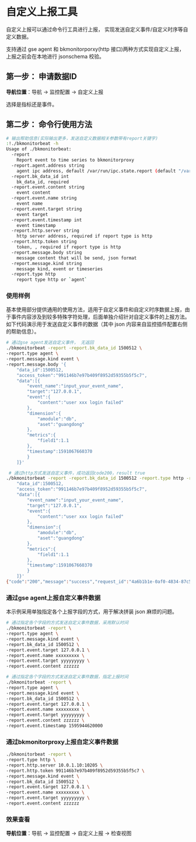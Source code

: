 # 自定义上报工具

自定义上报可以通过命令行工具进行上报， 实现发送自定义事件/自定义时序等自定义数据。

支持通过 gse agent 和 bkmonitorporxy(http 接口)两种方式实现自定义上报， 上报之前会在本地进行 jsonschema 校验。

## 第一步： 申请数据ID 

**导航位置**：导航  →  监控配置  →  自定义上报

选择是指标还是事件。

## 第二步： 命令行使用方法

```bash
# 输出帮助信息(实际输出更多，发送自定义数据相关参数带有report关键字)
:!./bkmonitorbeat -h
Usage of ./bkmonitorbeat:
  -report
    Report event to time series to bkmonitorproxy
  -report.agent.address string
    agent ipc address, default /var/run/ipc.state.report (default "/var/run/ipc.state.report")
  -report.bk_data_id int
    bk_data_id, required
  -report.event.content string
    event content
  -report.event.name string
    event name
  -report.event.target string
    event target
  -report.event.timestamp int
    event timestamp
  -report.http.server string
    http server address, required if report type is http
  -report.http.token string
    token, , required if report type is http
  -report.message.body string
    message content that will be send, json format
  -report.message.kind string
    message kind, event or timeseries
  -report.type http
    report type http or `agent`
```

### 使用样例

基本使用部分提供通用的使用方法，适用于自定义事件和自定义时序数据上报，由于事件内容涉及到较多特殊字符处理，后面单独介绍针对自定义事件的上报方法。
如下代码演示用于发送自定义事件的数据（其中 json 内容来自监控插件配置右侧的帮助信息）。

```bash
# 通过gse agent发送自定义事件， 无返回
./bkmonitorbeat -report -report.bk_data_id 1500512 \
-report.type agent \
-report.message.kind event \
-report.message.body '{
    "data_id":1500512,
    "access_token":"991146b7e97b409f8952d59355b5f5c7",
    "data":[{
        "event_name":"input_your_event_name",
        "target":"127.0.0.1",
        "event":{
            "content":"user xxx login failed"
        },
        "dimension":{
            "amodule":"db",
            "aset":"guangdong"
        },
        "metrics":{
            "field1":1.1
        },
        "timestamp":1591067660370
        }
    ]}'

 # 通过http方式发送自定义事件，成功返回code200，result true
./bkmonitorbeat -report -report.bk_data_id 1500512 -report.type http -report.http.server 10.0.1.36:10205 -report.message.kind event -report.message.body '{
    "data_id":1500512,
    "access_token":"991146b7e97b409f8952d59355b5f5c7",
    "data":[{
        "event_name":"input_your_event_name",
        "target":"127.0.0.1",
        "event":{
            "content":"user xxx login failed"
        },
        "dimension":{
            "amodule":"db",
            "aset":"guangdong"
        },
        "metrics":{
            "field1":1.1
        },
        "timestamp":1591067660370
        }
    ]}'
{"code":"200","message":"success","request_id":"4a6b1b1e-0af0-4834-87c5-6443662df7d3","result":"true"}
```

### 通过gse agent上报自定义事件数据

本示例采用单独指定各个上报字段的方式，用于解决拼装 json 麻烦的问题。

```bash
# 通过指定各个字段的方式发送自定义事件数据，采用默认时间
./bkmonitorbeat -report \
-report.type agent \
-report.message.kind event \
-report.bk_data_id 1500512 \
-report.event.target 127.0.0.1 \
-report.event.name xxxxxxxxx \
-report.event.target yyyyyyyyy \
-report.event.content zzzzzz
```

```bash
# 通过指定各个字段的方式发送自定义事件数据，指定上报时间
./bkmonitorbeat -report \
-report.type agent \
-report.message.kind event \
-report.bk_data_id 1500512 \
-report.event.target 127.0.0.1 \
-report.event.name xxxxxxxxx \
-report.event.target yyyyyyyyy \
-report.event.content zzzzzz \
-report.event.timestamp 1595944620000
```

### 通过bkmonitorproxy上报自定义事件数据

```bash
./bkmonitorbeat -report \
-report.type http \
-report.http.server 10.0.1.10:10205 \
-report.http.token 991146b7e97b409f8952d59355b5f5c7 \
-report.message.kind event \
-report.bk_data_id 1500512 \
-report.event.target 127.0.0.1 \
-report.event.name xxxxxxxxx \
-report.event.target yyyyyyyyy \
-report.event.content zzzzzz
```

### 效果查看

**导航位置**：导航  →  监控配置  →  自定义上报  →  检查视图

